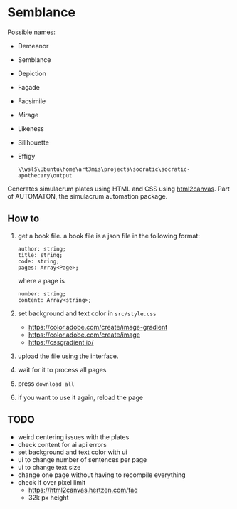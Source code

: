 # Semblance

Possible names:

-   Demeanor
-   Semblance
-   Depiction
-   Façade
-   Facsimile
-   Mirage
-   Likeness
-   Sillhouette
-   Effigy

        \\wsl$\Ubuntu\home\art3mis\projects\socratic\socratic-apothecary\output

Generates simulacrum plates using HTML and CSS using [html2canvas](https://html2canvas.hertzen.com/). Part of AUTOMATON, the simulacrum automation package.

## How to

1.  get a book file. a book file is a json file in the following format:

        author: string;
        title: string;
        code: string;
        pages: Array<Page>;

    where a page is

        number: string;
        content: Array<string>;

1.  set background and text color in `src/style.css`
    -   https://color.adobe.com/create/image-gradient
    -   https://color.adobe.com/create/image
    -   https://cssgradient.io/
1.  upload the file using the interface.
1.  wait for it to process all pages
1.  press `download all`
1.  if you want to use it again, reload the page

## TODO

-   weird centering issues with the plates
-   check content for ai api errors
-   set background and text color with ui
-   ui to change number of sentences per page
-   ui to change text size
-   change one page without having to recompile everything
-   check if over pixel limit
    -   https://html2canvas.hertzen.com/faq
    -   32k px height
